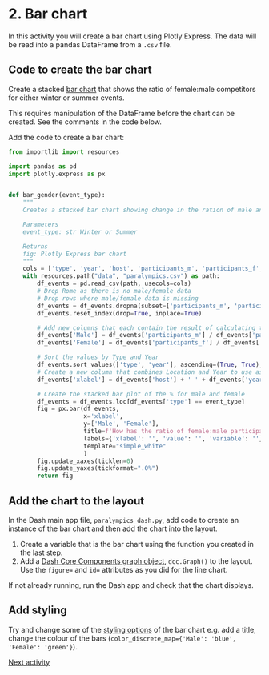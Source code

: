 # 2. Bar chart

In this activity you will create a bar chart using Plotly Express. The data will be read into a pandas DataFrame from a 
`.csv` file.

## Code to create the bar chart

Create a stacked [bar chart](https://plotly.com/python-api-reference/generated/plotly.express.bar.html) that shows the
ratio of female:male competitors for either winter or summer events.

This requires manipulation of the DataFrame before the chart can be created. See the comments in the code below.

Add the code to create a bar chart:

```python
from importlib import resources

import pandas as pd
import plotly.express as px


def bar_gender(event_type):
    """
    Creates a stacked bar chart showing change in the ration of male and female competitors in the summer and winter paralympics.

    Parameters
    event_type: str Winter or Summer

    Returns
    fig: Plotly Express bar chart
    """
    cols = ['type', 'year', 'host', 'participants_m', 'participants_f', 'participants']
    with resources.path("data", "paralympics.csv") as path:
        df_events = pd.read_csv(path, usecols=cols)
        # Drop Rome as there is no male/female data
        # Drop rows where male/female data is missing
        df_events = df_events.dropna(subset=['participants_m', 'participants_f'])
        df_events.reset_index(drop=True, inplace=True)

        # Add new columns that each contain the result of calculating the % of male and female participants
        df_events['Male'] = df_events['participants_m'] / df_events['participants']
        df_events['Female'] = df_events['participants_f'] / df_events['participants']

        # Sort the values by Type and Year
        df_events.sort_values(['type', 'year'], ascending=(True, True), inplace=True)
        # Create a new column that combines Location and Year to use as the x-axis
        df_events['xlabel'] = df_events['host'] + ' ' + df_events['year'].astype(str)

        # Create the stacked bar plot of the % for male and female
        df_events = df_events.loc[df_events['type'] == event_type]
        fig = px.bar(df_events,
                     x='xlabel',
                     y=['Male', 'Female'],
                     title=f'How has the ratio of female:male participants changed in {event_type} paralympics?',
                     labels={'xlabel': '', 'value': '', 'variable': ''},
                     template="simple_white"
                     )
        fig.update_xaxes(ticklen=0)
        fig.update_yaxes(tickformat=".0%")
        return fig
```

## Add the chart to the layout

In the Dash main app file, `paralympics_dash.py`, add code to create an instance of the bar chart and then add the
chart into the layout.

1. Create a variable that is the bar chart using the function you created in the last step.
2. Add a [Dash Core Components graph object](https://dash.plotly.com/dash-core-components/graph), `dcc.Graph()` to the
   layout. Use the `figure=` and `id=` attributes as you did for the line chart.

If not already running, run the Dash app and check that the chart displays.

## Add styling

Try and change some of the [styling options](https://plotly.com/python/styling-plotly-express/) of the bar chart e.g.
add a title, change the
colour of the bars (`color_discrete_map={'Male': 'blue', 'Female': 'green'}`).

[Next activity](2-4-scatter-map.md)